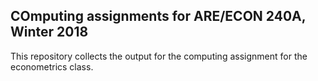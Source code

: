 ## COmputing assignments for ARE/ECON 240A, Winter 2018

This repository collects the output for the computing assignment for the econometrics class. 
